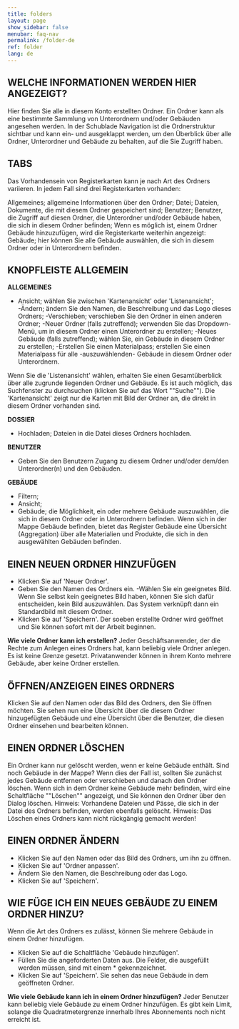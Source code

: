 ```yaml
---
title: folders
layout: page
show_sidebar: false
menubar: faq-nav
permalink: /folder-de
ref: folder
lang: de
---
```


## WELCHE INFORMATIONEN WERDEN HIER ANGEZEIGT?
Hier finden Sie alle in diesem Konto erstellten Ordner. Ein Ordner kann als eine bestimmte Sammlung von Unterordnern und/oder Gebäuden angesehen werden. In der Schublade Navigation ist die Ordnerstruktur sichtbar und kann ein- und ausgeklappt werden, um den Überblick über alle Ordner, Unterordner und Gebäude zu behalten, auf die Sie Zugriff haben.

## TABS
Das Vorhandensein von Registerkarten kann je nach Art des Ordners variieren. In jedem Fall sind drei Registerkarten vorhanden:

Allgemeines; allgemeine Informationen über den Ordner;
Datei; Dateien, Dokumente, die mit diesem Ordner gespeichert sind;
Benutzer; Benutzer, die Zugriff auf diesen Ordner, die Unterordner und/oder Gebäude haben, die sich in diesem Ordner befinden; Wenn es möglich ist, einem Ordner Gebäude hinzuzufügen, wird die Registerkarte weiterhin angezeigt:
Gebäude; hier können Sie alle Gebäude auswählen, die sich in diesem Ordner oder in Unterordnern befinden.

## KNOPFLEISTE ALLGEMEIN

**ALLGEMEINES**
- Ansicht; wählen Sie zwischen 'Kartenansicht' oder 'Listenansicht';
 -Ändern; ändern Sie den Namen, die Beschreibung und das Logo dieses Ordners;
 -Verschieben; verschieben Sie den Ordner in einen anderen Ordner;
 -Neuer Ordner (falls zutreffend); verwenden Sie das Dropdown-Menü, um in diesem Ordner einen Unterordner zu erstellen;
 -Neues Gebäude (falls zutreffend); wählen Sie, ein Gebäude in diesem Ordner zu erstellen;
 -Erstellen Sie einen Materialpass; erstellen Sie einen Materialpass für alle -auszuwählenden- Gebäude in diesem Ordner oder Unterordnern.

Wenn Sie die 'Listenansicht' wählen, erhalten Sie einen Gesamtüberblick über alle zugrunde liegenden Ordner und Gebäude. Es ist auch möglich, das Suchfenster zu durchsuchen (klicken Sie auf das Wort ""Suche""). Die 'Kartenansicht' zeigt nur die Karten mit Bild der Ordner an, die direkt in diesem Ordner vorhanden sind.

**DOSSIER**
- Hochladen; Dateien in die Datei dieses Ordners hochladen.

**BENUTZER**
- Geben Sie den Benutzern Zugang zu diesem Ordner und/oder dem/den Unterordner(n) und den Gebäuden.

**GEBÄUDE**
- Filtern;
- Ansicht;
- Gebäude; die Möglichkeit, ein oder mehrere Gebäude auszuwählen, die sich in diesem Ordner oder in Unterordnern befinden.
Wenn sich in der Mappe Gebäude befinden, bietet das Register Gebäude eine Übersicht (Aggregation) über alle Materialien und Produkte, die sich in den ausgewählten Gebäuden befinden.

## EINEN NEUEN ORDNER HINZUFÜGEN
- Klicken Sie auf 'Neuer Ordner'.
- Geben Sie den Namen des Ordners ein.
 -Wählen Sie ein geeignetes Bild. Wenn Sie selbst kein geeignetes Bild haben, können Sie sich dafür entscheiden, kein Bild auszuwählen. Das System verknüpft dann ein Standardbild mit diesem Ordner.
- Klicken Sie auf 'Speichern'. Der soeben erstellte Ordner wird geöffnet und Sie können sofort mit der Arbeit beginnen.

**Wie viele Ordner kann ich erstellen?** Jeder Geschäftsanwender, der die Rechte zum Anlegen eines Ordners hat, kann beliebig viele Ordner anlegen. Es ist keine Grenze gesetzt. Privatanwender können in ihrem Konto mehrere Gebäude, aber keine Ordner erstellen.

## ÖFFNEN/ANZEIGEN EINES ORDNERS
Klicken Sie auf den Namen oder das Bild des Ordners, den Sie öffnen möchten. Sie sehen nun eine Übersicht über die diesem Ordner hinzugefügten Gebäude und eine Übersicht über die Benutzer, die diesen Ordner einsehen und bearbeiten können.

## EINEN ORDNER LÖSCHEN
Ein Ordner kann nur gelöscht werden, wenn er keine Gebäude enthält. Sind noch Gebäude in der Mappe? Wenn dies der Fall ist, sollten Sie zunächst jedes Gebäude entfernen oder verschieben und danach den Ordner löschen. Wenn sich in dem Ordner keine Gebäude mehr befinden, wird eine Schaltfläche ""Löschen"" angezeigt, und Sie können den Ordner über den Dialog löschen. Hinweis: Vorhandene Dateien und Pässe, die sich in der Datei des Ordners befinden, werden ebenfalls gelöscht. Hinweis: Das Löschen eines Ordners kann nicht rückgängig gemacht werden!

## EINEN ORDNER ÄNDERN
- Klicken Sie auf den Namen oder das Bild des Ordners, um ihn zu öffnen.
- Klicken Sie auf 'Ordner anpassen'.
- Ändern Sie den Namen, die Beschreibung oder das Logo.
- Klicken Sie auf 'Speichern'.

## WIE FÜGE ICH EIN NEUES GEBÄUDE ZU EINEM ORDNER HINZU?
Wenn die Art des Ordners es zulässt, können Sie mehrere Gebäude in einem Ordner hinzufügen.

- Klicken Sie auf die Schaltfläche 'Gebäude hinzufügen'.
- Füllen Sie die angeforderten Daten aus. Die Felder, die ausgefüllt werden müssen, sind mit einem * gekennzeichnet.
- Klicken Sie auf 'Speichern'. Sie sehen das neue Gebäude in dem geöffneten Ordner.

**Wie viele Gebäude kann ich in einem Ordner hinzufügen?** Jeder Benutzer kann beliebig viele Gebäude zu einem Ordner hinzufügen. Es gibt kein Limit, solange die Quadratmetergrenze innerhalb Ihres Abonnements noch nicht erreicht ist.
